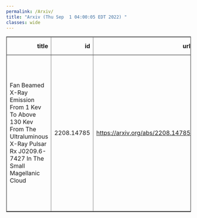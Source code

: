 ```yaml
---
permalink: /Arxiv/
title: "Arxiv (Thu Sep  1 04:00:05 EDT 2022) "
classes: wide
---
```

<table border="1" class="dataframe">
  <thead>
    <tr style="text-align: right;">
      <th>title</th>
      <th>id</th>
      <th>url</th>
      <th>authors</th>
      <th>Local Authors</th>
    </tr>
  </thead>
  <tbody>
    <tr>
      <td>Fan Beamed X-Ray Emission From 1 Kev To Above 130 Kev From The   Ultraluminous X-Ray Pulsar Rx J0209.6-7427 In The Small Magellanic Cloud</td>
      <td>2208.14785</td>
      <td><a href="https://arxiv.org/abs/2208.14785" target="_blank">https://arxiv.org/abs/2208.14785</a></td>
      <td>X. Hou, M. Y. Ge, L. Ji, S. N. Zhang, Y. You, L. Tao, S. Zhang, R. Soria, H. Feng, M. Zhou, Y. L. Tuo, L. M. Song, J. C. Wang</td>
      <td>Ji Wang</td>
    </tr>
  </tbody>
</table>